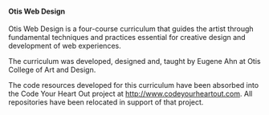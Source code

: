 #### Otis Web Design

Otis Web Design is a four-course curriculum that guides the artist through fundamental techniques and practices essential for creative design and development of web experiences.

The curriculum was developed, designed and, taught by Eugene Ahn at Otis College of Art and Design.

The code resources developed for this curriculum have been absorbed into the Code Your Heart Out project at http://www.codeyourheartout.com. All repositories have been relocated in support of that project.
